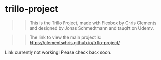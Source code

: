 # trillo-project

>> This is the Trillo Project, made with Flexbox by Chris Clements and designed by Jonas Schmedtmann and taught on Udemy.

>> The link to view the main project is: https://clementschris.github.io/trillo-project/

Link currently not working! Please check back soon.